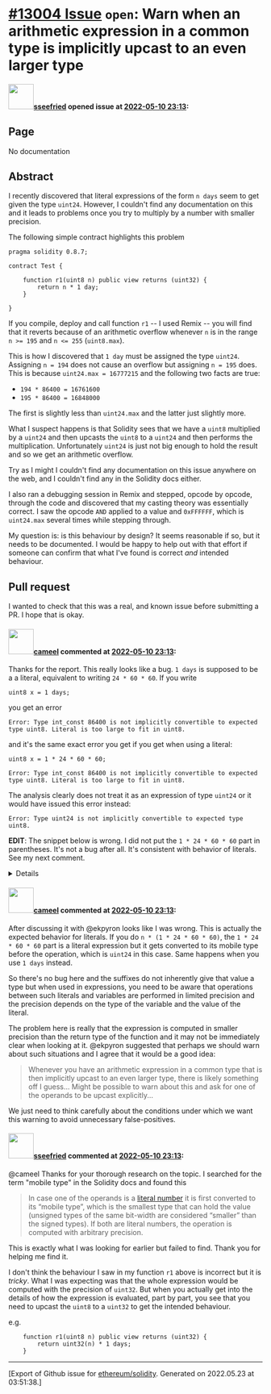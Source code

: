 # [\#13004 Issue](https://github.com/ethereum/solidity/issues/13004) `open`: Warn when an arithmetic expression in a common type is implicitly upcast to an even larger type

#### <img src="https://avatars.githubusercontent.com/u/121262?u=027f3c8d3aaa946d85346163e4c64974a519d640&v=4" width="50">[sseefried](https://github.com/sseefried) opened issue at [2022-05-10 23:13](https://github.com/ethereum/solidity/issues/13004):

## Page

No documentation

## Abstract

I recently discovered that literal expressions of the form `n days` seem to get given the type `uint24`. However, I couldn't find any documentation on this and it leads to problems once you try to multiply by a number with smaller precision.

The following simple contract highlights this problem

```sol
pragma solidity 0.8.7;

contract Test {

    function r1(uint8 n) public view returns (uint32) {
        return n * 1 day; 
    }

}
```

If you compile, deploy and call function `r1` -- I used Remix -- you will find that it reverts because of an arithmetic overflow whenever `n` is in the range `n >= 195` and `n <= 255` (`uint8.max`). 

This is how I discovered that `1 day` must be assigned the type `uint24`.  Assigning `n = 194` does not cause an overflow but assigning `n = 195` does. This is because `uint24.max = 16777215` and the following two facts are true:

- `194 * 86400 = 16761600`
- `195 * 86400 = 16848000`

The first is slightly less than `uint24.max` and the latter just slightly more.

What I suspect happens is that Solidity sees that we have a `uint8` multiplied by a `uint24` and then upcasts the `uint8` to a `uint24` and then performs the multiplication. Unfortunately `uint24` is just not big enough to hold the result and so we get an arithmetic overflow. 

Try as I might I couldn't find any documentation on this issue anywhere on the web, and I couldn't find any in the Solidity docs either.

I also ran a debugging session in Remix and stepped, opcode by opcode, through the code and discovered that my casting theory was essentially correct. I saw the opcode `AND` applied to a value and `0xFFFFFF`, which is `uint24.max` several times while stepping through.

My question is: is this behaviour by design? It seems reasonable if so, but it needs to be documented. I would be happy to help out with that effort if someone can confirm that what I've found is correct _and_ intended behaviour. 


## Pull request

I wanted to check that this was a real, and known issue before submitting a PR. I hope that is okay.


#### <img src="https://avatars.githubusercontent.com/u/137030?v=4" width="50">[cameel](https://github.com/cameel) commented at [2022-05-10 23:13](https://github.com/ethereum/solidity/issues/13004#issuecomment-1123569329):

Thanks for the report. This really looks like a bug. `1 days` is supposed to be a a literal, equivalent to writing `24 * 60 * 60`. If you write
```solidity
uint8 x = 1 days;
```
you get an error
```
Error: Type int_const 86400 is not implicitly convertible to expected type uint8. Literal is too large to fit in uint8.
```
and it's the same exact error you get if you get when using a literal:
```solidity
uint8 x = 1 * 24 * 60 * 60;
```
```
Error: Type int_const 86400 is not implicitly convertible to expected type uint8. Literal is too large to fit in uint8.
```
The analysis clearly does not treat it as an expression of type `uint24` or it would have issued this error instead:
```
Error: Type uint24 is not implicitly convertible to expected type uint8.
```

**EDIT**: The snippet below is wrong. I did not put the `1 * 24 * 60 * 60` part in parentheses. It's not a bug after all. It's consistent with behavior of literals. See my next comment.
<details>

~I think that the analysis is right and it's the codegen that incorrectly treats is as `uint24`. Combined with `unchecked` it can lead to incorrect calculation results. For example in the code below `f1()` returns 163 while `f2()` returns 2 because the value is calculated within different types.~

```solidity
contract Test {
    function f1() public view returns (uint) {
        uint8 n = 195;
        unchecked {
            return (2 * n * 1 days) / (n * 1 days);
        }
    }

    function f2() public view returns (uint) {
        uint8 n = 195;
        unchecked {
            return (2 * n * 1 * 24 * 60 * 60) / (n * 1 * 24 * 60 * 60);
        }
    }

    function test() public view {
        assert(f1() == f2());
    }
}
```

</details>

#### <img src="https://avatars.githubusercontent.com/u/137030?v=4" width="50">[cameel](https://github.com/cameel) commented at [2022-05-10 23:13](https://github.com/ethereum/solidity/issues/13004#issuecomment-1123604363):

After discussing it with @ekpyron looks like I was wrong. This is actually the expected behavior for literals. If you do `n * (1 * 24 * 60 * 60)`, the `1 * 24 * 60 * 60` part is a literal expression but it gets converted to its mobile type before the operation, which is `uint24` in this case. Same happens when you use `1 days` instead.

So there's no bug here and the suffixes do not inherently give that value a type but when used in expressions, you need to be aware that operations between such literals and variables are performed in limited precision and the precision depends on the type of the variable and the value of the literal.

The problem here is really that the expression is computed in smaller precision than the return type of the function and it may not be immediately clear when looking at it. @ekpyron suggested that perhaps we should warn about such situations and I agree that it would be a good idea:
> Whenever you have an arithmetic expression in a common type that is then implicitly upcast to an even larger type, there is likely something off I guess...
> Might be possible to warn about this and ask for one of the operands to be upcast explicitly...

We just need to think carefully about the conditions under which we want this warning to avoid unnecessary false-positives.

#### <img src="https://avatars.githubusercontent.com/u/121262?u=027f3c8d3aaa946d85346163e4c64974a519d640&v=4" width="50">[sseefried](https://github.com/sseefried) commented at [2022-05-10 23:13](https://github.com/ethereum/solidity/issues/13004#issuecomment-1124353590):

@cameel Thanks for your thorough research on the topic. I searched for the term "mobile type" in the Solidity docs and found this

> In case one of the operands is a [literal number](https://docs.soliditylang.org/en/v0.8.12/types.html#rational-literals) it is first converted to its “mobile type”, which is the smallest type that can hold the value (unsigned types of the same bit-width are considered “smaller” than the signed types). If both are literal numbers, the operation is computed with arbitrary precision.

This is exactly what I was looking for earlier but failed to find. Thank you for helping me find it.

I don't think the behaviour I saw in my function `r1` above is incorrect but it is _tricky_. What I was expecting was that the whole expression would be computed with the precision of `uint32`. But when you actually get into the details of how the expression is evaluated, part by part, you see that you need to upcast the `uint8` to a `uint32` to get the intended behaviour. 

e.g.
```sol
    function r1(uint8 n) public view returns (uint32) {
        return uint32(n) * 1 days; 
    }
```


-------------------------------------------------------------------------------



[Export of Github issue for [ethereum/solidity](https://github.com/ethereum/solidity). Generated on 2022.05.23 at 03:51:38.]
